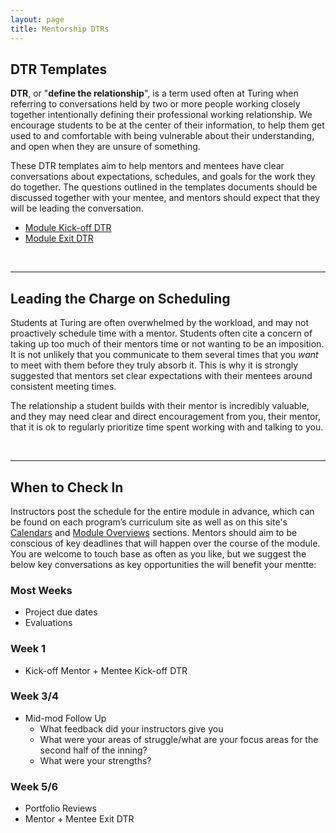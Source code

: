 ```yaml
---
layout: page
title: Mentorship DTRs
---
```


## DTR Templates

**DTR**, or "**define the relationship**", is a term used often at Turing when referring to conversations held by two or more people working closely together intentionally defining their professional working relationship. We encourage students to be at the center of their information, to help them get used to and comfortable with being vulnerable about their understanding, and open when they are unsure of something.

These DTR templates aim to help mentors and mentees have clear conversations about expectations, schedules, and goals for the work they do together. The questions outlined in the templates documents should be discussed together with your mentee, and mentors should expect that they will be leading the conversation.

<ul>
  <li class="resource">
    <a href="/dtr/module-kick-off-dtr.html">Module Kick-off DTR</a>
  </li>
  <li class="resource">
    <a href="/dtr/module-exit-dtr.html">Module Exit DTR</a>
  </li>
</ul>

<p>
  <br>
</p>

---

## Leading the Charge on Scheduling

Students at Turing are often overwhelmed by the workload, and may not proactively schedule time with a mentor. Students often cite a concern of taking up too much of their mentors time or not wanting to be an imposition. It is not unlikely that you communicate to them several times that you _want_ to meet with them before they truly absorb it. This is why it is strongly suggested that mentors set clear expectations with their mentees around consistent meeting times.

The relationship a student builds with their mentor is incredibly valuable, and they may need clear and direct encouragement from you, their mentor, that it is ok to regularly prioritize time spent working with and talking to you.

<p>
  <br>
</p>

---

## When to Check In

Instructors post the schedule for the entire module in advance, which can be found on each program’s curriculum site as well as on this site's <a href="/calendars">Calendars</a> and <a href="/module_overviews">Module Overviews</a> sections. Mentors should aim to be conscious of key deadlines that will happen over the course of the module. You are welcome to touch base as often as you like, but we suggest the below key conversations as key opportunities the will benefit your mentte:

### Most Weeks

- Project due dates
- Evaluations

### Week 1

- Kick-off Mentor + Mentee Kick-off DTR

### Week 3/4

- Mid-mod Follow Up
  - What feedback did your instructors give you
  - What were your areas of struggle/what are your focus areas for the second half of the inning?
  - What were your strengths?

### Week 5/6

- Portfolio Reviews
- Mentor + Mentee Exit DTR
